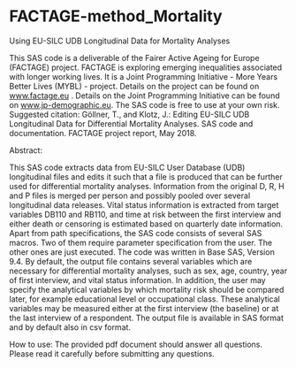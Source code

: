 # FACTAGE-method_Mortality
Using EU-SILC UDB Longitudinal Data for Mortality Analyses

This SAS code is a deliverable of the Fairer Active Ageing for Europe (FACTAGE) project. FACTAGE is exploring emerging inequalities associated with longer working lives. It is a Joint Programming Initiative - More Years Better Lives (MYBL) - project. Details on the project can be found on www.factage.eu . Details on the Joint Programming Initiative can be found on www.jp-demographic.eu.
The SAS code is free to use at your own risk. 
Suggested citation: Göllner, T., and Klotz, J.: Editing EU-SILC UDB Longitudinal Data for Differential Mortality Analyses. SAS code and documentation. FACTAGE project report, May 2018.



Abstract:

This SAS code extracts data from EU-SILC User Database (UDB) longitudinal files and edits it such that a file is produced that can be further used for differential mortality analyses. Information from the original D, R, H and P files is merged per person and possibly pooled over several longitudinal data releases. Vital status information is extracted from target variables DB110 and RB110, and time at risk between the first interview and either death or censoring is estimated based on quarterly date information.
Apart from path specifications, the SAS code consists of several SAS macros. Two of them require parameter specification from the user. The other ones are just executed. The code was written in Base SAS, Version 9.4.
By default, the output file contains several variables which are necessary for differential mortality analyses, such as sex, age, country, year of first interview, and vital status information. In addition, the user may specify the analytical variables by which mortality risk should be compared later, for example educational level or occupational class. These analytical variables may be measured either at the first interview (the baseline) or at the last interview of a respondent. The output file is available in SAS format and by default also in csv format.


How to use:
The provided pdf document should answer all questions. Please read it carefully before submitting any questions.

